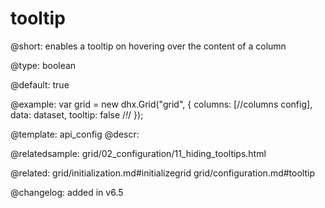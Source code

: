 tooltip
=============

@short: enables a tooltip on hovering over the content of a column


@type: boolean


@default: true

@example: 
var grid = new dhx.Grid("grid", {
	columns: [//columns config],
	data: dataset,
	tooltip: false /*!*/
});


@template:	api_config
@descr: 


@relatedsample: grid/02_configuration/11_hiding_tooltips.html



@related: grid/initialization.md#initializegrid
grid/configuration.md#tooltip

@changelog: added in v6.5

